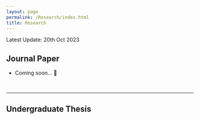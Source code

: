 ```yaml
---
layout: page
permalink: /Research/index.html
title: Research
---
```


Latest Update: 20th Oct 2023&nbsp; 

## Journal Paper

- Coming soon... 🚀

  <br>

---

## Undergraduate Thesis

<br>
